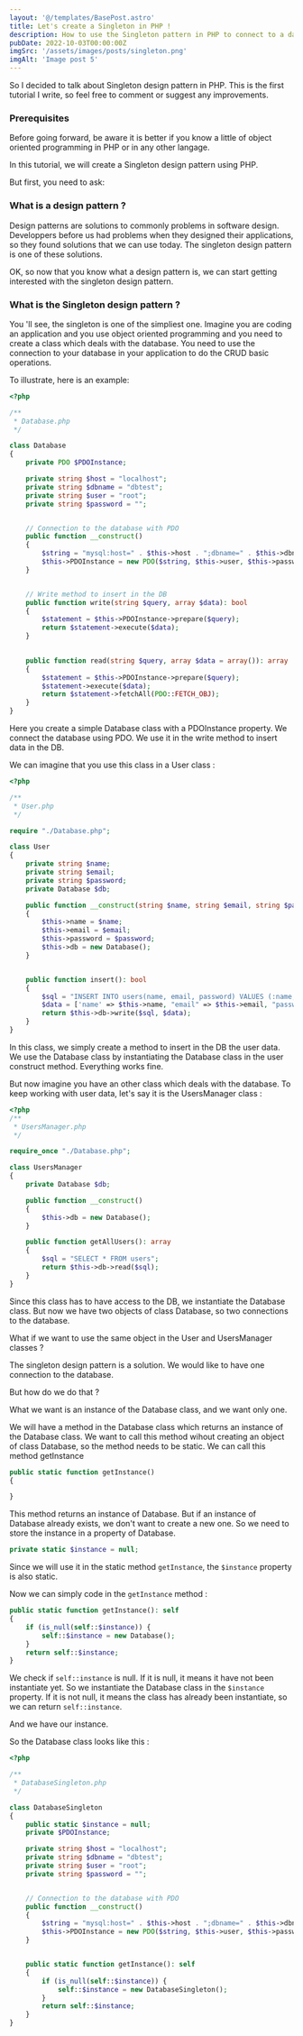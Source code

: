 ```yaml
---
layout: '@/templates/BasePost.astro'
title: Let's create a Singleton in PHP !
description: How to use the Singleton pattern in PHP to connect to a database
pubDate: 2022-10-03T00:00:00Z
imgSrc: '/assets/images/posts/singleton.png'
imgAlt: 'Image post 5'
---
```



So I decided to talk about Singleton design pattern in PHP. This is the first tutorial I write, so feel free to comment or suggest any improvements.

### Prerequisites

Before going forward, be aware it is better if you know a little of object oriented programming in PHP or in any other langage.

In this tutorial, we will create a Singleton design pattern using PHP.

But first, you need to ask:

### What is a design pattern ?

Design patterns are solutions to commonly problems in software design. Developpers before us had problems when they designed their applications, so they found solutions that we can use today.
The singleton design pattern is one of these solutions.

OK, so now that you know what a design pattern is, we can start getting interested with the singleton design pattern.

### What is the Singleton design pattern ?

You 'll see, the singleton is one of the simpliest one.
Imagine you are coding an application and you use object oriented programming and you need to create a class which deals with the database. You need to use the connection to your database in your application to do the CRUD basic operations.

To illustrate, here is an example:

```php
<?php

/**
 * Database.php
 */

class Database
{
    private PDO $PDOInstance;

    private string $host = "localhost";
    private string $dbname = "dbtest";
    private string $user = "root";
    private string $password = "";


    // Connection to the database with PDO
    public function __construct()
    {
        $string = "mysql:host=" . $this->host . ";dbname=" . $this->dbname;
        $this->PDOInstance = new PDO($string, $this->user, $this->password);
    }


    // Write method to insert in the DB
    public function write(string $query, array $data): bool
    {
        $statement = $this->PDOInstance->prepare($query);
        return $statement->execute($data);
    }

    
    public function read(string $query, array $data = array()): array
    {
        $statement = $this->PDOInstance->prepare($query);
        $statement->execute($data);
        return $statement->fetchAll(PDO::FETCH_OBJ);
    }
}
```

Here you create a simple Database class with a PDOInstance property.
We connect the database using PDO. We use it in the write method to insert data in the DB.

We can imagine that you use this class in a User class :

```php
<?php

/**
 * User.php
 */

require "./Database.php";

class User
{
    private string $name;
    private string $email;
    private string $password;
    private Database $db;

    public function __construct(string $name, string $email, string $password)
    {
        $this->name = $name;
        $this->email = $email;
        $this->password = $password;
        $this->db = new Database();
    }


    public function insert(): bool
    {
        $sql = "INSERT INTO users(name, email, password) VALUES (:name, :email, :password)";
        $data = ['name' => $this->name, "email" => $this->email, "password" => $this->password];
        return $this->db->write($sql, $data);
    }
}
```

In this class, we simply create a method to insert in the DB the user data. We use the Database class by instantiating the Database class in the user construct method.
Everything works fine.

But now imagine you have an other class which deals with the database. To keep working with user data, let's say it is the UsersManager class :

```php
<?php
/**
 * UsersManager.php
 */

require_once "./Database.php";

class UsersManager
{
    private Database $db;

    public function __construct()
    {
        $this->db = new Database();
    }

    public function getAllUsers(): array
    {
        $sql = "SELECT * FROM users";
        return $this->db->read($sql);
    }
}
```

Since this class has to have access to the DB, we instantiate the Database class.
But now we have two objects of class Database, so two connections to the database.

What if we want to use the same object in the User and UsersManager classes ?

The singleton design pattern is a solution. We would like to have one connection to the database.

But how do we do that ?

What we want is an instance of the Database class, and we want only one.

We will have a method in the Database class which returns an instance of the Database class. We want to call this method wihout creating an object of class Database, so the method needs to be static. We can call this method getInstance

```php
public static function getInstance()
{

}
```

This method returns an instance of Database. But if an instance of Database already exists, we don't want to create a new one. So we need to store the instance in a property of Database.

```php
private static $instance = null;
```

Since we will use it in the static method `getInstance`, the `$instance` property is also static.

Now we can simply code in the `getInstance` method :

```php
public static function getInstance(): self
{
    if (is_null(self::$instance)) {
        self::$instance = new Database();
    }
    return self::$instance;
}
```

We check if `self::instance` is null. If it is null, it means it have not been instantiate yet. So we instantiate the Database class in the `$instance` property.
If it is not null, it means the class has already been instantiate, so we can return `self::instance`.

And we have our instance.

So the Database class looks like this :
```php
<?php

/**
 * DatabaseSingleton.php
 */

class DatabaseSingleton
{
    public static $instance = null;
    private $PDOInstance;

    private string $host = "localhost";
    private string $dbname = "dbtest";
    private string $user = "root";
    private string $password = "";


    // Connection to the database with PDO
    public function __construct()
    {
        $string = "mysql:host=" . $this->host . ";dbname=" . $this->dbname;
        $this->PDOInstance = new PDO($string, $this->user, $this->password);
    }


    public static function getInstance(): self
    {
        if (is_null(self::$instance)) {
            self::$instance = new DatabaseSingleton();
        }
        return self::$instance;
    }
}
```
